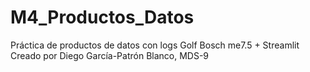 # M4_Productos_Datos
Práctica de productos de datos con logs Golf Bosch me7.5 + Streamlit
Creado por Diego García-Patrón Blanco, MDS-9